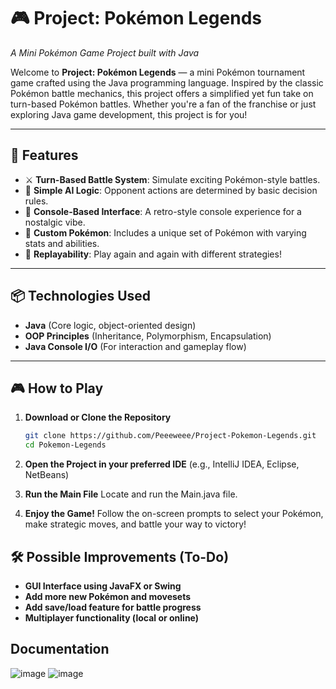 # 🎮 Project: Pokémon Legends  
*A Mini Pokémon Game Project built with Java*

Welcome to **Project: Pokémon Legends** — a mini Pokémon tournament game crafted using the Java programming language. Inspired by the classic Pokémon battle mechanics, this project offers a simplified yet fun take on turn-based Pokémon battles. Whether you're a fan of the franchise or just exploring Java game development, this project is for you!

---

## 🚀 Features
- ⚔️ **Turn-Based Battle System**: Simulate exciting Pokémon-style battles.
- 🧠 **Simple AI Logic**: Opponent actions are determined by basic decision rules.
- 🎨 **Console-Based Interface**: A retro-style console experience for a nostalgic vibe.
- 🐾 **Custom Pokémon**: Includes a unique set of Pokémon with varying stats and abilities.
- 🔁 **Replayability**: Play again and again with different strategies!

---

## 📦 Technologies Used
- **Java** (Core logic, object-oriented design)
- **OOP Principles** (Inheritance, Polymorphism, Encapsulation)
- **Java Console I/O** (For interaction and gameplay flow)

---

## 🎮 How to Play

1. **Download or Clone the Repository**
   ```bash
   git clone https://github.com/Peeeweee/Project-Pokemon-Legends.git
   cd Pokemon-Legends

2. **Open the Project in your preferred IDE**
(e.g., IntelliJ IDEA, Eclipse, NetBeans)

3. **Run the Main File**
Locate and run the Main.java file.

4. **Enjoy the Game!**
Follow the on-screen prompts to select your Pokémon, make strategic moves, and battle your way to victory!

## 🛠️ Possible Improvements (To-Do)
- **GUI Interface using JavaFX or Swing**
- **Add more new Pokémon and movesets**
- **Add save/load feature for battle progress**
- **Multiplayer functionality (local or online)**


## Documentation
![image](https://github.com/user-attachments/assets/278ad983-31d4-46b8-a349-780eb96a79de)
![image](https://github.com/user-attachments/assets/0b1bac9e-f713-4ee6-8cc5-a30e819f93b5)
